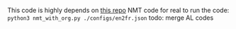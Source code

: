This code is highly depends on [this repo](https://github.com/pcyin/pytorch_basic_nmt#readme)
NMT code for real
to run the code:
`python3 nmt_with_org.py ./configs/en2fr.json`
todo:
merge AL codes